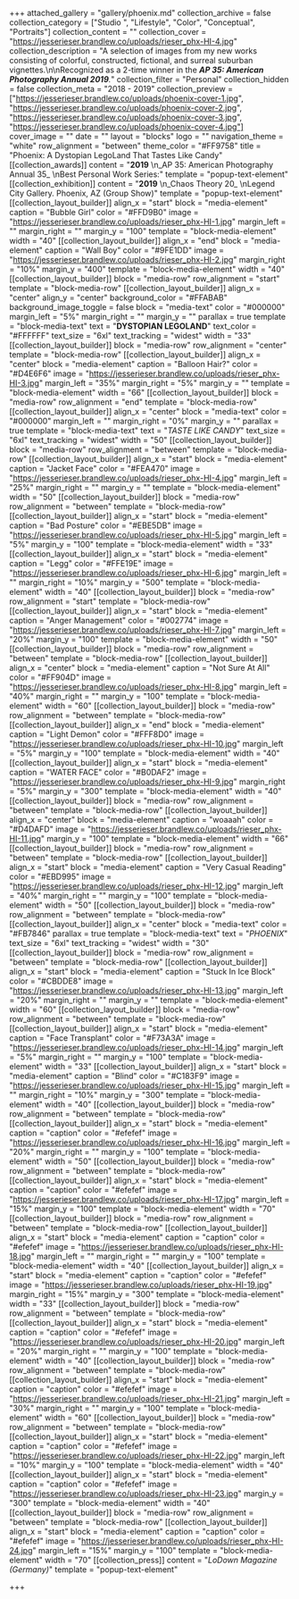 +++
attached_gallery = "gallery/phoenix.md"
collection_archive = false
collection_category = ["Studio ", "Lifestyle", "Color", "Conceptual", "Portraits"]
collection_content = ""
collection_cover = "https://jesserieser.brandlew.co/uploads/rieser_phx-HI-4.jpg"
collection_description = "A selection of images from my new works consisting of colorful, constructed, fictional, and surreal suburban vignettes.\n\nRecognized as a 2-time winner in the **_AP 35: American Photography Annual 2019_**_._"
collection_filter = "Personal"
collection_hidden = false
collection_meta = "2018 - 2019"
collection_preview = ["https://jesserieser.brandlew.co/uploads/phoenix-cover-1.jpg", "https://jesserieser.brandlew.co/uploads/phoenix-cover-2.jpg", "https://jesserieser.brandlew.co/uploads/phoenix-cover-3.jpg", "https://jesserieser.brandlew.co/uploads/phoenix-cover-4.jpg"]
cover_image = ""
date = ""
layout = "blocks"
logo = ""
navigation_theme = "white"
row_alignment = "between"
theme_color = "#FF9758"
title = "Phoenix: A Dystopian LegoLand That Tastes Like Candy"
[[collection_awards]]
content = "**2019**  \n_AP 35: American Photography Annual 35_  \nBest Personal Work Series:"
template = "popup-text-element"
[[collection_exhibition]]
content = "**2019**  \n_Chaos Theory 20_  \nLegend City Gallery. Phoenix, AZ (Group Show)"
template = "popup-text-element"
[[collection_layout_builder]]
align_x = "start"
block = "media-element"
caption = "Bubble Girl"
color = "#FFD9B0"
image = "https://jesserieser.brandlew.co/uploads/rieser_phx-HI-1.jpg"
margin_left = ""
margin_right = ""
margin_y = "100"
template = "block-media-element"
width = "40"
[[collection_layout_builder]]
align_x = "end"
block = "media-element"
caption = "Wall Boy"
color = "#9FE1DD"
image = "https://jesserieser.brandlew.co/uploads/rieser_phx-HI-2.jpg"
margin_right = "10%"
margin_y = "400"
template = "block-media-element"
width = "40"
[[collection_layout_builder]]
block = "media-row"
row_alignment = "start"
template = "block-media-row"
[[collection_layout_builder]]
align_x = "center"
align_y = "center"
background_color = "#FFABAB"
background_image_toggle = false
block = "media-text"
color = "#000000"
margin_left = "5%"
margin_right = ""
margin_y = ""
parallax = true
template = "block-media-text"
text = "**DYSTOPIAN LEGOLAND**"
text_color = "#FFFFFF"
text_size = "6xl"
text_tracking = "widest"
width = "33"
[[collection_layout_builder]]
block = "media-row"
row_alignment = "center"
template = "block-media-row"
[[collection_layout_builder]]
align_x = "center"
block = "media-element"
caption = "Balloon Hair?"
color = "#D4E6F6"
image = "https://jesserieser.brandlew.co/uploads/rieser_phx-HI-3.jpg"
margin_left = "35%"
margin_right = "5%"
margin_y = ""
template = "block-media-element"
width = "66"
[[collection_layout_builder]]
block = "media-row"
row_alignment = "end"
template = "block-media-row"
[[collection_layout_builder]]
align_x = "center"
block = "media-text"
color = "#000000"
margin_left = ""
margin_right = "0%"
margin_y = ""
parallax = true
template = "block-media-text"
text = "_TASTE LIKE CANDY_"
text_size = "6xl"
text_tracking = "widest"
width = "50"
[[collection_layout_builder]]
block = "media-row"
row_alignment = "between"
template = "block-media-row"
[[collection_layout_builder]]
align_x = "start"
block = "media-element"
caption = "Jacket Face"
color = "#FEA470"
image = "https://jesserieser.brandlew.co/uploads/rieser_phx-HI-4.jpg"
margin_left = "25%"
margin_right = ""
margin_y = ""
template = "block-media-element"
width = "50"
[[collection_layout_builder]]
block = "media-row"
row_alignment = "between"
template = "block-media-row"
[[collection_layout_builder]]
align_x = "start"
block = "media-element"
caption = "Bad Posture"
color = "#EBE5DB"
image = "https://jesserieser.brandlew.co/uploads/rieser_phx-HI-5.jpg"
margin_left = "5%"
margin_y = "100"
template = "block-media-element"
width = "33"
[[collection_layout_builder]]
align_x = "start"
block = "media-element"
caption = "Legg"
color = "#FFE19E"
image = "https://jesserieser.brandlew.co/uploads/rieser_phx-HI-6.jpg"
margin_left = ""
margin_right = "10%"
margin_y = "500"
template = "block-media-element"
width = "40"
[[collection_layout_builder]]
block = "media-row"
row_alignment = "start"
template = "block-media-row"
[[collection_layout_builder]]
align_x = "start"
block = "media-element"
caption = "Anger Management"
color = "#002774"
image = "https://jesserieser.brandlew.co/uploads/rieser_phx-HI-7.jpg"
margin_left = "20%"
margin_y = "100"
template = "block-media-element"
width = "50"
[[collection_layout_builder]]
block = "media-row"
row_alignment = "between"
template = "block-media-row"
[[collection_layout_builder]]
align_x = "center"
block = "media-element"
caption = "Not Sure At All"
color = "#FF904D"
image = "https://jesserieser.brandlew.co/uploads/rieser_phx-HI-8.jpg"
margin_left = "40%"
margin_right = ""
margin_y = "100"
template = "block-media-element"
width = "60"
[[collection_layout_builder]]
block = "media-row"
row_alignment = "between"
template = "block-media-row"
[[collection_layout_builder]]
align_x = "end"
block = "media-element"
caption = "Light Demon"
color = "#FFF8D0"
image = "https://jesserieser.brandlew.co/uploads/rieser_phx-HI-10.jpg"
margin_left = "5%"
margin_y = "100"
template = "block-media-element"
width = "40"
[[collection_layout_builder]]
align_x = "start"
block = "media-element"
caption = "WATER FACE"
color = "#B0DAF2"
image = "https://jesserieser.brandlew.co/uploads/rieser_phx-HI-9.jpg"
margin_right = "5%"
margin_y = "300"
template = "block-media-element"
width = "40"
[[collection_layout_builder]]
block = "media-row"
row_alignment = "between"
template = "block-media-row"
[[collection_layout_builder]]
align_x = "center"
block = "media-element"
caption = "woaaah"
color = "#D4DAFD"
image = "https://jesserieser.brandlew.co/uploads/rieser_phx-HI-11.jpg"
margin_y = "100"
template = "block-media-element"
width = "66"
[[collection_layout_builder]]
block = "media-row"
row_alignment = "between"
template = "block-media-row"
[[collection_layout_builder]]
align_x = "start"
block = "media-element"
caption = "Very Casual Reading"
color = "#EBD995"
image = "https://jesserieser.brandlew.co/uploads/rieser_phx-HI-12.jpg"
margin_left = "40%"
margin_right = ""
margin_y = "100"
template = "block-media-element"
width = "50"
[[collection_layout_builder]]
block = "media-row"
row_alignment = "between"
template = "block-media-row"
[[collection_layout_builder]]
align_x = "center"
block = "media-text"
color = "#FB7846"
parallax = true
template = "block-media-text"
text = "_PHOENIX_"
text_size = "6xl"
text_tracking = "widest"
width = "30"
[[collection_layout_builder]]
block = "media-row"
row_alignment = "between"
template = "block-media-row"
[[collection_layout_builder]]
align_x = "start"
block = "media-element"
caption = "Stuck In Ice Block"
color = "#CBDDE8"
image = "https://jesserieser.brandlew.co/uploads/rieser_phx-HI-13.jpg"
margin_left = "20%"
margin_right = ""
margin_y = ""
template = "block-media-element"
width = "60"
[[collection_layout_builder]]
block = "media-row"
row_alignment = "between"
template = "block-media-row"
[[collection_layout_builder]]
align_x = "start"
block = "media-element"
caption = "Face Transplant"
color = "#F73A3A"
image = "https://jesserieser.brandlew.co/uploads/rieser_phx-HI-14.jpg"
margin_left = "5%"
margin_right = ""
margin_y = "100"
template = "block-media-element"
width = "33"
[[collection_layout_builder]]
align_x = "start"
block = "media-element"
caption = "Blind"
color = "#C183F9"
image = "https://jesserieser.brandlew.co/uploads/rieser_phx-HI-15.jpg"
margin_left = ""
margin_right = "10%"
margin_y = "300"
template = "block-media-element"
width = "40"
[[collection_layout_builder]]
block = "media-row"
row_alignment = "between"
template = "block-media-row"
[[collection_layout_builder]]
align_x = "start"
block = "media-element"
caption = "caption"
color = "#efefef"
image = "https://jesserieser.brandlew.co/uploads/rieser_phx-HI-16.jpg"
margin_left = "20%"
margin_right = ""
margin_y = "100"
template = "block-media-element"
width = "50"
[[collection_layout_builder]]
block = "media-row"
row_alignment = "between"
template = "block-media-row"
[[collection_layout_builder]]
align_x = "start"
block = "media-element"
caption = "caption"
color = "#efefef"
image = "https://jesserieser.brandlew.co/uploads/rieser_phx-HI-17.jpg"
margin_left = "15%"
margin_y = "100"
template = "block-media-element"
width = "70"
[[collection_layout_builder]]
block = "media-row"
row_alignment = "between"
template = "block-media-row"
[[collection_layout_builder]]
align_x = "start"
block = "media-element"
caption = "caption"
color = "#efefef"
image = "https://jesserieser.brandlew.co/uploads/rieser_phx-HI-18.jpg"
margin_left = ""
margin_right = ""
margin_y = "100"
template = "block-media-element"
width = "40"
[[collection_layout_builder]]
align_x = "start"
block = "media-element"
caption = "caption"
color = "#efefef"
image = "https://jesserieser.brandlew.co/uploads/rieser_phx-HI-19.jpg"
margin_right = "15%"
margin_y = "300"
template = "block-media-element"
width = "33"
[[collection_layout_builder]]
block = "media-row"
row_alignment = "between"
template = "block-media-row"
[[collection_layout_builder]]
align_x = "start"
block = "media-element"
caption = "caption"
color = "#efefef"
image = "https://jesserieser.brandlew.co/uploads/rieser_phx-HI-20.jpg"
margin_left = "20%"
margin_right = ""
margin_y = "100"
template = "block-media-element"
width = "40"
[[collection_layout_builder]]
block = "media-row"
row_alignment = "between"
template = "block-media-row"
[[collection_layout_builder]]
align_x = "start"
block = "media-element"
caption = "caption"
color = "#efefef"
image = "https://jesserieser.brandlew.co/uploads/rieser_phx-HI-21.jpg"
margin_left = "30%"
margin_right = ""
margin_y = "100"
template = "block-media-element"
width = "60"
[[collection_layout_builder]]
block = "media-row"
row_alignment = "between"
template = "block-media-row"
[[collection_layout_builder]]
align_x = "start"
block = "media-element"
caption = "caption"
color = "#efefef"
image = "https://jesserieser.brandlew.co/uploads/rieser_phx-HI-22.jpg"
margin_left = "10%"
margin_y = "100"
template = "block-media-element"
width = "40"
[[collection_layout_builder]]
align_x = "start"
block = "media-element"
caption = "caption"
color = "#efefef"
image = "https://jesserieser.brandlew.co/uploads/rieser_phx-HI-23.jpg"
margin_y = "300"
template = "block-media-element"
width = "40"
[[collection_layout_builder]]
block = "media-row"
row_alignment = "between"
template = "block-media-row"
[[collection_layout_builder]]
align_x = "start"
block = "media-element"
caption = "caption"
color = "#efefef"
image = "https://jesserieser.brandlew.co/uploads/rieser_phx-HI-24.jpg"
margin_left = "15%"
margin_y = "100"
template = "block-media-element"
width = "70"
[[collection_press]]
content = "_LoDown Magazine_ _(Germany)_"
template = "popup-text-element"

+++

